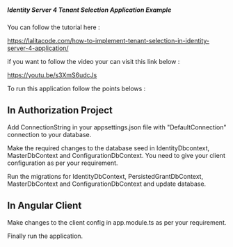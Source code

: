##### Identity Server 4 Tenant Selection Application Example ####

You can follow the tutorial here :

https://lalitacode.com/how-to-implement-tenant-selection-in-identity-server-4-application/

if you want to follow the video your can visit this link below :

https://youtu.be/s3XmS6udcJs

To run this application follow the points belows :


## In Authorization Project ##

Add ConnectionString in your appsettings.json file with "DefaultConnection" connection to your database.

Make the required changes to the database seed in IdentityDbcontext, MasterDbContext and ConfigurationDbContext. You need to give your client configuration as per your requirement.

Run the migrations for IdentityDbContext, PersistedGrantDbContext, MasterDbContext and ConfigurationDbContext and update database.

## In Angular Client ##
Make changes to the client config in app.module.ts as per your requirement.

Finally run the application.
